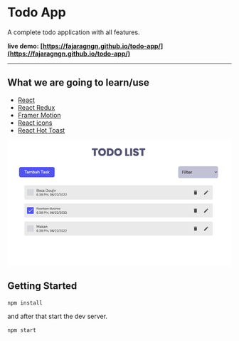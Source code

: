 # Todo App

A complete todo application with all features.

**live demo: [https://fajaragngn.github.io/todo-app/](https://fajaragngn.github.io/todo-app/)**

---

## What we are going to learn/use

- [React](https://reactjs.org/)
- [React Redux](https://redux.js.org/)
- [Framer Motion](https://framer.com/motion/)
- [React icons](https://react-icons.netlify.com/)
- [React Hot Toast](https://react-hot-toast.com/)

![Todo App](./public/demo.png)

## Getting Started

```shell
npm install
```

and after that start the dev server.

```shell
npm start
```
